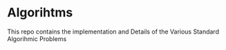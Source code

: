# Algorihtms
This repo contains the implementation and Details of the Various Standard Algorihmic Problems
